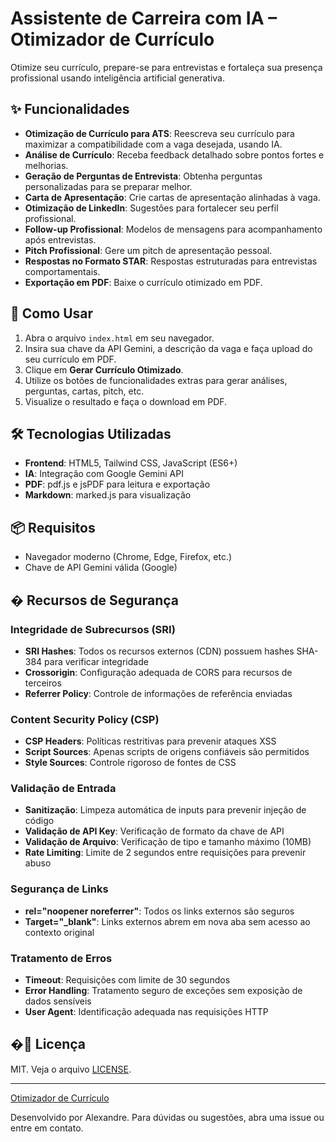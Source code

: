 # Assistente de Carreira com IA – Otimizador de Currículo

Otimize seu currículo, prepare-se para entrevistas e fortaleça sua presença profissional usando inteligência artificial generativa.

## ✨ Funcionalidades
- **Otimização de Currículo para ATS**: Reescreva seu currículo para maximizar a compatibilidade com a vaga desejada, usando IA.
- **Análise de Currículo**: Receba feedback detalhado sobre pontos fortes e melhorias.
- **Geração de Perguntas de Entrevista**: Obtenha perguntas personalizadas para se preparar melhor.
- **Carta de Apresentação**: Crie cartas de apresentação alinhadas à vaga.
- **Otimização de LinkedIn**: Sugestões para fortalecer seu perfil profissional.
- **Follow-up Profissional**: Modelos de mensagens para acompanhamento após entrevistas.
- **Pitch Profissional**: Gere um pitch de apresentação pessoal.
- **Respostas no Formato STAR**: Respostas estruturadas para entrevistas comportamentais.
- **Exportação em PDF**: Baixe o currículo otimizado em PDF.

## 🚀 Como Usar
1. Abra o arquivo `index.html` em seu navegador.
2. Insira sua chave da API Gemini, a descrição da vaga e faça upload do seu currículo em PDF.
3. Clique em **Gerar Currículo Otimizado**.
4. Utilize os botões de funcionalidades extras para gerar análises, perguntas, cartas, pitch, etc.
5. Visualize o resultado e faça o download em PDF.

## 🛠️ Tecnologias Utilizadas
- **Frontend**: HTML5, Tailwind CSS, JavaScript (ES6+)
- **IA**: Integração com Google Gemini API
- **PDF**: pdf.js e jsPDF para leitura e exportação
- **Markdown**: marked.js para visualização

## 📦 Requisitos
- Navegador moderno (Chrome, Edge, Firefox, etc.)
- Chave de API Gemini válida (Google)

## � Recursos de Segurança

### Integridade de Subrecursos (SRI)
- **SRI Hashes**: Todos os recursos externos (CDN) possuem hashes SHA-384 para verificar integridade
- **Crossorigin**: Configuração adequada de CORS para recursos de terceiros
- **Referrer Policy**: Controle de informações de referência enviadas

### Content Security Policy (CSP)
- **CSP Headers**: Políticas restritivas para prevenir ataques XSS
- **Script Sources**: Apenas scripts de origens confiáveis são permitidos
- **Style Sources**: Controle rigoroso de fontes de CSS

### Validação de Entrada
- **Sanitização**: Limpeza automática de inputs para prevenir injeção de código
- **Validação de API Key**: Verificação de formato da chave de API
- **Validação de Arquivo**: Verificação de tipo e tamanho máximo (10MB)
- **Rate Limiting**: Limite de 2 segundos entre requisições para prevenir abuso

### Segurança de Links
- **rel="noopener noreferrer"**: Todos os links externos são seguros
- **Target="_blank"**: Links externos abrem em nova aba sem acesso ao contexto original

### Tratamento de Erros
- **Timeout**: Requisições com limite de 30 segundos
- **Error Handling**: Tratamento seguro de exceções sem exposição de dados sensíveis
- **User Agent**: Identificação adequada nas requisições HTTP

## �📄 Licença
MIT. Veja o arquivo [LICENSE](LICENSE).

---
[Otimizador de Currículo](https://alex-des-santos.github.io/resume-otimizator/)

Desenvolvido por Alexandre. Para dúvidas ou sugestões, abra uma issue ou entre em contato.
